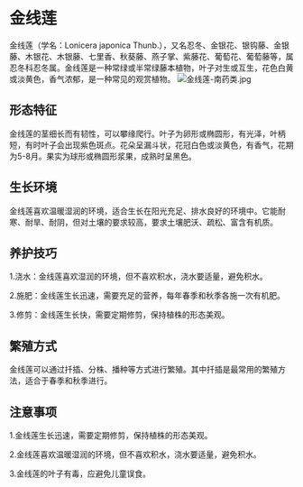 
# 金线莲 


金线莲（学名：Lonicera japonica Thunb.），又名忍冬、金银花、银钩藤、金银藤、木银花、木银藤、七里香、秋葵藤、燕子掌、紫藤花、葡萄花、葡萄藤等，属忍冬科忍冬属。金线莲是一种常绿或半常绿藤本植物，叶子对生或互生，花色白黄或淡黄色，香气浓郁，是一种常见的观赏植物。
![金线莲-南药类.jpg](https://pic6.58cdn.com.cn/nowater/webim/big/n_v24a552d5a798f46dd942bf4d1ecbe6093.jpg)

## 形态特征

金线莲的茎细长而有韧性，可以攀缘爬行。叶子为卵形或椭圆形，有光泽，叶柄短，有时叶子会出现紫色斑点。花朵呈漏斗状，花冠白色或淡黄色，有香气，花期为5-8月。果实为球形或椭圆形浆果，成熟时呈黑色。

## 生长环境

金线莲喜欢温暖湿润的环境，适合生长在阳光充足、排水良好的环境中。它能耐寒、耐旱、耐阴，但对土壤的要求较高，要求土壤肥沃、疏松、富含有机质。

## 养护技巧

1.浇水：金线莲喜欢湿润的环境，但不喜欢积水，浇水要适量，避免积水。

2.施肥：金线莲生长迅速，需要充足的营养，每年春季和秋季各施一次有机肥。

3.修剪：金线莲生长快，需要定期修剪，保持植株的形态美观。

## 繁殖方式

金线莲可以通过扦插、分株、播种等方式进行繁殖。其中扦插是最常用的繁殖方法，适合于春季和秋季进行。

## 注意事项

1.金线莲生长迅速，需要定期修剪，保持植株的形态美观。

2.金线莲喜欢温暖湿润的环境，但不喜欢积水，浇水要适量，避免积水。

3.金线莲的叶子有毒，应避免儿童误食。
